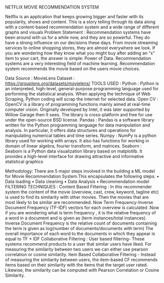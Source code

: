 NETFLIX MOVIE RECOMMENDATION SYSTEM

Netflix is an application that keeps growing bigger and faster with its popularity, shows and content. This is a story telling through its data along with a content-based recommendation system and a wide range of different graphs and visuals
Problem Statement :
Recommendation systems have been around with us for a while now, and they are so powerful. They do have a strong influence on our decisions these days. From movie streaming services to online shopping stores, they are almost everywhere we look. If you are wondering how they know what you might buy after adding an “x” item to your cart, the answer is simple: Power of Data. 
Recommendation systems are a very interesting field of machine learning. Recommendation system recommends the movie based on the users movie choices.

Data Source : 
MovieLens Dataset : https://grouplens.org/datasets/movielens/
TOOLS USED :
Python  : Python is an interpreted, high-level, general-purpose programming language used for performing the statistical analysis. When applying the technique of Web Scraping, Python coding will scrap the internet for selected data.
Open CV  :  OpenCV is a library of programming functions mainly aimed at real-time computer vision. Originally developed by Intel, it was later supported by Willow Garage then It sees. The library is cross-platform and free for use under the open-source BSD license.
Pandas :  Pandas is a software library written for the Python programming language for data manipulation and analysis. In particular, it offers data structures and operations for manipulating numerical tables and time series.
Numpy : NumPy is a python library used for working with arrays. It also has functions for working in domain of linear algebra, fourier transform, and matrices. 
Seaborn :  Seaborn is a Python data visualization library based on matplotlib. It provides a high-level interface for drawing attractive and informative statistical graphics

Methodology:
There are 5 major steps involved in the building a ML model for Movie Recommendation System.This encapsulates the following steps:
•	Data loading
•	Data cleaning
•	Data Analysis
•	Recommendation model
FILTERING TECHNIQUES :
Content Based Filtering :
In this recommender system the content of the movie (overview, cast, crew, keyword, tagline etc) is used to find its similarity with other movies. Then the movies that are most likely to be similar are recommended.
Now Term Frequency-Inverse Document Frequency (TF-IDF) vectors for each overview is calculated .Now if you are wondering what is term frequency , it is the relative frequency of a word in a document and is given as (term instances/total instances). Inverse Document Frequency is the relative count of documents containing the term is given as log(number of documents/documents with term) The overall importance of each word to the documents in which they appear is equal to TF * IDF
Collaborative Filtering :
User based filtering- These systems recommend products to a user that similar users have liked. For measuring the similarity between two users we can either use pearson correlation or cosine similarity. 
Item Based Collaborative Filtering - Instead of measuring the similarity between users, the item-based CF recommends items based on their similarity with the items that the target user rated. Likewise, the similarity can be computed with Pearson Correlation or Cosine Similarity.


